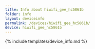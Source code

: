 ```yaml
---
title: Info about hiwifi_gee_hc5861b
folder: info
layout: deviceinfo
permalink: /devices/hiwifi_gee_hc5861b/
device: hiwifi_gee_hc5861b
---
```

{% include templates/device_info.md %}

